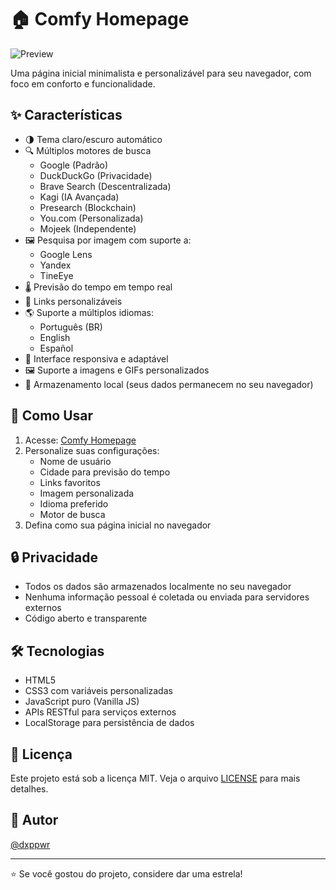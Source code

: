 # 🏠 Comfy Homepage

![Preview](https://i.imgur.com/YPGBGky.png)

Uma página inicial minimalista e personalizável para seu navegador, com foco em conforto e funcionalidade.

## ✨ Características

- 🌗 Tema claro/escuro automático
- 🔍 Múltiplos motores de busca
  - Google (Padrão)
  - DuckDuckGo (Privacidade)
  - Brave Search (Descentralizada)
  - Kagi (IA Avançada)
  - Presearch (Blockchain)
  - You.com (Personalizada)
  - Mojeek (Independente)
- 🖼️ Pesquisa por imagem com suporte a:
  - Google Lens
  - Yandex
  - TineEye
- 🌡️ Previsão do tempo em tempo real
- 🔗 Links personalizáveis
- 🌎 Suporte a múltiplos idiomas:
  - Português (BR)
  - English
  - Español
- 📱 Interface responsiva e adaptável
- 🖼️ Suporte a imagens e GIFs personalizados
- 💾 Armazenamento local (seus dados permanecem no seu navegador)

## 🚀 Como Usar

1. Acesse: [Comfy Homepage](https://dxppwr.github.io/home)
2. Personalize suas configurações:
   - Nome de usuário
   - Cidade para previsão do tempo
   - Links favoritos
   - Imagem personalizada
   - Idioma preferido
   - Motor de busca
3. Defina como sua página inicial no navegador

## 🔒 Privacidade

- Todos os dados são armazenados localmente no seu navegador
- Nenhuma informação pessoal é coletada ou enviada para servidores externos
- Código aberto e transparente

## 🛠️ Tecnologias

- HTML5
- CSS3 com variáveis personalizadas
- JavaScript puro (Vanilla JS)
- APIs RESTful para serviços externos
- LocalStorage para persistência de dados

## 📝 Licença

Este projeto está sob a licença MIT. Veja o arquivo [LICENSE](LICENSE) para mais detalhes.

## 👤 Autor

[@dxppwr](https://github.com/dxppwr)

---

⭐ Se você gostou do projeto, considere dar uma estrela! 
